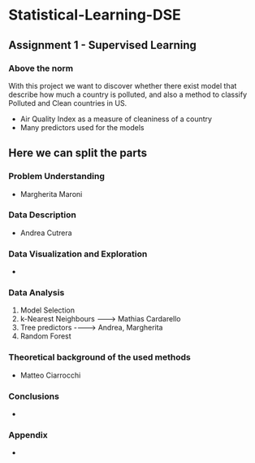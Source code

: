 # Statistical-Learning-DSE

## Assignment 1 - Supervised Learning

### Above the norm

With this project we want to discover whether there exist model that describe how much a country is polluted, and also a method to classify Polluted and Clean countries in US.

- Air Quality Index as a measure of cleaniness of a country
- Many predictors used for the models

## Here we can split the parts

### Problem Understanding
- Margherita Maroni
### Data Description
- Andrea Cutrera
### Data Visualization and Exploration
- 
### Data Analysis
1. Model Selection
2. k-Nearest Neighbours ---> Mathias Cardarello 
3. Tree predictors ----> Andrea, Margherita
4. Random Forest
### Theoretical background of the used methods
- Matteo Ciarrocchi
### Conclusions
-
### Appendix
-
